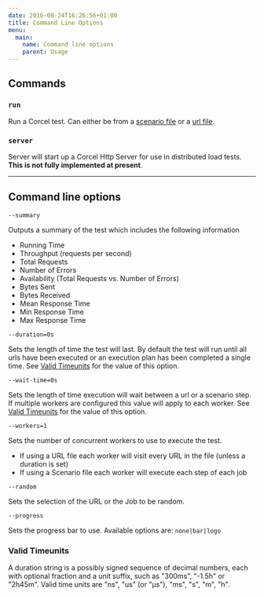 ```yaml
---
date: 2016-08-24T16:26:56+01:00
title: Command Line Options
menu:
  main:
    name: Command line options
    parent: Usage
---
```


## Commands

### `run`
Run a Corcel test. Can either be from a [scenario file](/usage/using-a-scenario-file) or a [url file](/usage/using-a-url-file).

### `server`
Server will start up a Corcel Http Server for use in distributed load tests. **This is not fully implemented at present**.

---

## Command line options

```--summary```

Outputs a summary of the test which includes the following information

- Running Time
- Throughput (requests per second)
- Total Requests
- Number of Errors
- Availability (Total Requests vs. Number of Errors)
- Bytes Sent
- Bytes Received
- Mean Response Time
- Min Response Time
- Max Response Time 

```--duration=0s```

Sets the length of time the test will last.  By default the test will run until all urls have been executed or an execution plan has been completed a single time.  See [Valid Timeunits](#valid-time-units) for the value of this option.

```--wait-time=0s```

Sets the length of time execution will wait between a url or a scenario step.  If multiple workers are configured this value will apply to each worker.  See [Valid Timeunits](#valid-time-units) for the value of this option.

```--workers=1```

Sets the number of concurrent workers to use to execute the test.

- If using a URL file each worker will visit every URL in the file (unless a duration is set)
- If using a Scenario file each worker will execute each step of each job

```--random```

Sets the selection of the URL or the Job to be random.

```--progress```

Sets the progress bar to use. Available options are: `none|bar|logo`

### <a name="valid-time-units">Valid Timeunits</a>

A duration string is a possibly signed sequence of decimal numbers, each with optional fraction and a unit suffix, such as "300ms", "-1.5h" or "2h45m". Valid time units are "ns", "us" (or "µs"), "ms", "s", "m", "h".
